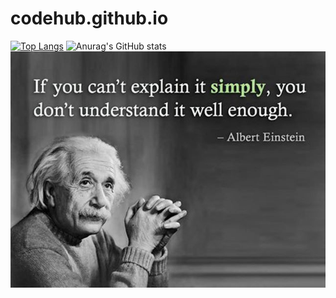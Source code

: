 # codehub.github.io
[![Top Langs](https://github-readme-stats.vercel.app/api/top-langs/?username=rusevrosen&layout=compact)](https://github.com/rusevrosen/github-readme-stats)
![Anurag's GitHub stats](https://github-readme-stats.vercel.app/api?username=rusevrosen&show_icons=true&theme=radical)
![Quote](https://github.com/rusevrosen/codehub.github.io/blob/main/Quote_Albert_Einstein.jpg)
